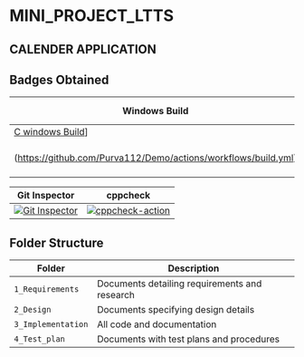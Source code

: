 # MINI_PROJECT_LTTS

## CALENDER APPLICATION


## Badges Obtained

|Windows Build|Code Grade|Code Quality|
|-------------|----------|------------|
|[C windows Build](https://github.com/Purva112/Demo/actions/workflows/build.yml/badge.svg)]
(https://github.com/Purva112/Demo/actions/workflows/build.yml)|[Quality Batch](https://www.code-inspector.com/project/24935/status/svg)|[code quality score](https://www.code-inspector.com/project/24935/score/svg)|

|Git Inspector|cppcheck|
|-------------|--------|
|[![Git Inspector](https://github.com/meghasgowda99/calendar_application_302301/actions/workflows/gitinspector.yml/badge.svg)](https://github.com/meghasgowda99/calendar_application_302301/actions/workflows/gitinspector.yml)|[![cppcheck-action](https://github.com/meghasgowda99/calendar_application_302301/actions/workflows/cpp-check.yml/badge.svg)](https://github.com/meghasgowda99/calendar_application_302301/actions/workflows/cpp-check.yml)|



## Folder Structure
Folder             | Description
-------------------| -----------------------------------------
`1_Requirements`   | Documents detailing requirements and research
`2_Design`         | Documents specifying design details
`3_Implementation` | All code and documentation
`4_Test_plan`      | Documents with test plans and procedures


